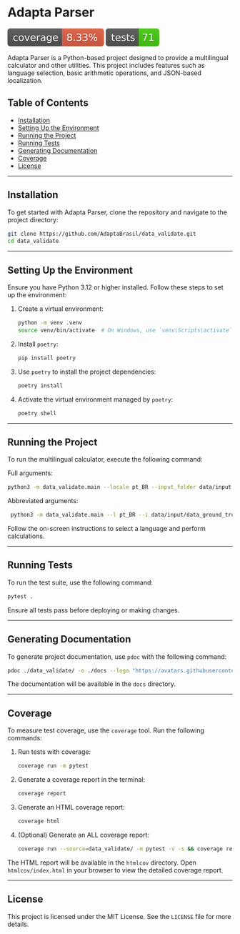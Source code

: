 
# Adapta Parser
![Coverage Status](assets/coverage/coverage_badge.svg)
![Tests Status](assets/coverage/tests_badge.svg)

Adapta Parser is a Python-based project designed to provide a multilingual calculator and other utilities. This project includes features such as language selection, basic arithmetic operations, and JSON-based localization.

## Table of Contents
- [Installation](#installation)
- [Setting Up the Environment](#setting-up-the-environment)
- [Running the Project](#running-the-project)
- [Running Tests](#running-tests)
- [Generating Documentation](#generating-documentation)
- [Coverage](#coverage)
- [License](#license)

---

## Installation

To get started with Adapta Parser, clone the repository and navigate to the project directory:

```bash
git clone https://github.com/AdaptaBrasil/data_validate.git
cd data_validate
```

---

## Setting Up the Environment

Ensure you have Python 3.12 or higher installed. Follow these steps to set up the environment:

1. Create a virtual environment:
   ```bash
   python -m venv .venv
   source venv/bin/activate  # On Windows, use `venv\Scripts\activate`
   ```

2. Install `poetry`:
   ```bash
   pip install poetry
   ```

3. Use `poetry` to install the project dependencies:
   ```bash
   poetry install
   ```

4. Activate the virtual environment managed by `poetry`:
   ```bash
   poetry shell
   ```

---

## Running the Project

To run the multilingual calculator, execute the following command:

Full arguments:
```bash
python3 -m data_validate.main --locale pt_BR --input_folder data/input --output_folder data/output --debug
```

Abbreviated arguments:
```bash
 python3 -m data_validate.main --l pt_BR --i data/input/data_ground_truth_01/ --o data/output --d
```

Follow the on-screen instructions to select a language and perform calculations.

---

## Running Tests

To run the test suite, use the following command:

```bash
pytest .
```

Ensure all tests pass before deploying or making changes.

---

## Generating Documentation

To generate project documentation, use `pdoc` with the following command:

```bash
pdoc ./data_validate/ -o ./docs --logo "https://avatars.githubusercontent.com/u/141270342?s=400&v=4"
```

The documentation will be available in the `docs` directory.

---

## Coverage

To measure test coverage, use the `coverage` tool. Run the following commands:

1. Run tests with coverage:
   ```bash
   coverage run -m pytest
   ```

2. Generate a coverage report in the terminal:
   ```bash
   coverage report
   ```

3. Generate an HTML coverage report:
   ```bash
   coverage html
   ```
4. (Optional) Generate an ALL coverage report:
   ```bash
   coverage run --source=data_validate/ -m pytest -v -s && coverage report -m
   ```

The HTML report will be available in the `htmlcov` directory. Open `htmlcov/index.html` in your browser to view the detailed coverage report.

---

## License

This project is licensed under the MIT License. See the `LICENSE` file for more details.
